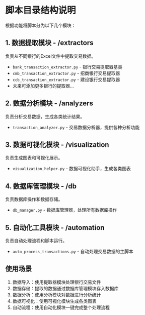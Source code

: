 # 脚本目录结构说明

根据功能将脚本分为以下几个模块：

## 1. 数据提取模块 - /extractors

负责从不同银行的Excel文件中提取交易数据。

- `bank_transaction_extractor.py` - 银行交易提取器基类
- `cmb_transaction_extractor.py` - 招商银行交易提取器
- `ccb_transaction_extractor.py` - 建设银行交易提取器
- 未来可添加更多银行的提取器...

## 2. 数据分析模块 - /analyzers

负责分析交易数据，生成各类统计结果。

- `transaction_analyzer.py` - 交易数据分析器，提供各种分析功能

## 3. 数据可视化模块 - /visualization

负责生成图表和可视化展示。

- `visualization_helper.py` - 数据可视化助手，生成各类图表

## 4. 数据库管理模块 - /db

负责数据库操作和数据存储。

- `db_manager.py` - 数据库管理器，处理所有数据库操作

## 5. 自动化工具模块 - /automation

负责自动处理流程和脚本运行。

- `auto_process_transactions.py` - 自动处理交易数据的主脚本

## 使用场景

1. 数据导入：使用提取器模块处理银行交易文件
2. 数据存储：提取的数据通过数据库管理模块存入数据库
3. 数据分析：使用分析模块对数据进行分析统计
4. 数据可视化：使用可视化模块生成各类图表
5. 自动流程：使用自动化模块一键完成整个处理流程 